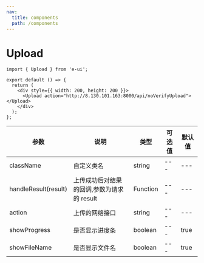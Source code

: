 ```yaml
---
nav:
  title: components
  path: /components
---
```


# Upload

```tsx
import { Upload } from 'e-ui';

export default () => {
  return (
    <div style={{ width: 200, height: 200 }}>
      <Upload action="http://8.130.101.163:8000/api/noVerifyUpload"></Upload>
    </div>
  );
};
```

| 参数                 | 说明                                       | 类型     | 可选值 | 默认值 |
| -------------------- | ------------------------------------------ | -------- | ------ | ------ |
| className            | 自定义类名                                 | string   | ---    | ---    |
| handleResult(result) | 上传成功后对结果的回调,参数为请求的 result | Function | ---    | ---    |
| action               | 上传的网络接口                             | string   | ---    | ---    |
| showProgress         | 是否显示进度条                             | boolean  | ---    | true   |
| showFileName         | 是否显示文件名                             | boolean  | ---    | true   |
